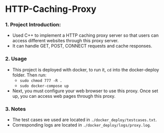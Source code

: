 # HTTP-Caching-Proxy

### 1. Project Introduction:
- Used C++ to implement a HTTP caching proxy server so that users can access different websites through this proxy server.
- It can handle GET, POST, CONNECT requests and cache responses.

### 2. Usage
- This project is deployed with docker, to run it, `cd` into the docker-deploy folder. Then run:
  - `sudo chmod 777 -R .`
  - `sudo docker-compose up`
- Next, you must configure your web browser to use this proxy. Once set up, you can access web pages through this proxy.

### 3. Notes
- The test cases we used are located in `./docker_deploy/testcases.txt`.
- Corresponding logs are located in `./docker_deploy/logs/proxy.log`.

